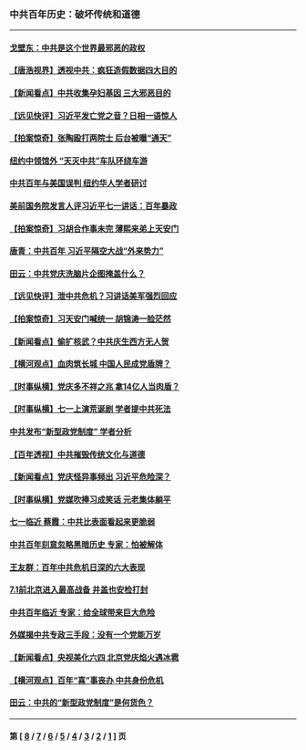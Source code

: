 ### 中共百年历史：破坏传统和道德
---
#### [戈壁东：中共是这个世界最邪恶的政权](../../pages/nf1176114/n13085641.md?07270430) 
#### [【唐浩视界】透视中共：疯狂造假数据四大目的](../../pages/nf1176114/n13080590.md?07270430) 
#### [【新闻看点】中共收集孕妇基因 三大邪恶目的](../../pages/nf1176114/n13077182.md?07270430) 
#### [【远见快评】习近平发亡党之音？日相一语惊人](../../pages/nf1176114/n13074809.md?07270430) 
#### [【拍案惊奇】张陶殴打两院士 后台被曝“通天”](../../pages/nf1176114/n13070496.md?07270430) 
#### [纽约中领馆外 “天灭中共”车队环绕车游](../../pages/nf1176114/n13070693.md?07270430) 
#### [中共百年与美国误判 纽约华人学者研讨](../../pages/nf1176114/n13067969.md?07270430) 
#### [美前国务院发言人评习近平七一讲话：百年暴政](../../pages/nf1176114/n13066986.md?07270430) 
#### [【拍案惊奇】习胡合作事未完 薄熙来弟上天安门](../../pages/nf1176114/n13065867.md?07270430) 
#### [唐青：中共百年 习近平隔空大战“外来势力”](../../pages/nf1176114/n13065976.md?07270430) 
#### [田云：中共党庆洗脑片企图掩盖什么？](../../pages/nf1176114/n13064395.md?07270430) 
#### [【远见快评】泄中共危机？习讲话美军强烈回应](../../pages/nf1176114/n13064269.md?07270430) 
#### [【拍案惊奇】习天安门喊统一 胡锦涛一脸茫然](../../pages/nf1176114/n13063233.md?07270430) 
#### [【新闻看点】偷扩核武？中共庆生西方无人贺](../../pages/nf1176114/n13061263.md?07270430) 
#### [【横河观点】血肉筑长城 中国人民成党盾牌？](../../pages/nf1176114/n13061779.md?07270430) 
#### [【时事纵横】党庆多不祥之兆 拿14亿人当肉盾？](../../pages/nf1176114/n13061709.md?07270430) 
#### [【时事纵横】七一上演荒诞剧 学者提中共死法](../../pages/nf1176114/n13058990.md?07270430) 
#### [中共发布“新型政党制度” 学者分析](../../pages/nf1176114/n13056354.md?07270430) 
#### [【百年透视】中共摧毁传统文化与道德](../../pages/nf1176114/n13057253.md?07270430) 
#### [【新闻看点】党庆怪异事频出 习近平危险深？](../../pages/nf1176114/n13056781.md?07270430) 
#### [【时事纵横】党媒吹捧习成笑话 元老集体躺平](../../pages/nf1176114/n13056792.md?07270430) 
#### [七一临近 蔡霞：中共比表面看起来更脆弱](../../pages/nf1176114/n13056418.md?07270430) 
#### [中共百年刻意忽略黑暗历史 专家：怕被解体](../../pages/nf1176114/n13056056.md?07270430) 
#### [王友群：百年中共危机日深的六大表现](../../pages/nf1176114/n13054263.md?07270430) 
#### [7.1前北京进入最高战备 井盖也安检打封](../../pages/nf1176114/n13053641.md?07270430) 
#### [中共百年临近 专家：给全球带来巨大危险](../../pages/nf1176114/n13053663.md?07270430) 
#### [外媒揭中共专政三手段：没有一个党能万岁](../../pages/nf1176114/n13049352.md?07270430) 
#### [【新闻看点】央视美化六四 北京党庆焰火遇冰雹](../../pages/nf1176114/n13048310.md?07270430) 
#### [【横河观点】百年“喜”事丧办 中共身份危机](../../pages/nf1176114/n13049869.md?07270430) 
#### [田云：中共的“新型政党制度”是何货色？](../../pages/nf1176114/n13049010.md?07270430) 

---
#### 第 [ [8](./8.md?07270430) / [7](./7.md?07270430) / [6](./6.md?07270430) / [5](./5.md?07270430) / [4](./4.md?07270430) / [3](./3.md?07270430) / [2](./2.md?07270430) / [1](./1.md?07270430) ] 页
